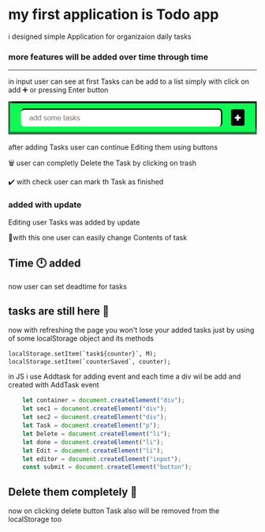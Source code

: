 # my first application is Todo app
i designed simple Application for organizaion daily tasks 


### more features will be added over time through time
---
in input user can see at first Tasks can be add to a list simply with click on add ➕ or pressing Enter button 

![input](/pics/input.png)

after adding Tasks user can continue Editing them using buttons

🗑️ user can completly Delete the Task by clicking on trash

✔️ with check user can mark th Task as finished

### added with update 
Editing user Tasks was added by update 

📝with this one user can easily change Contents of task 

## Time 🕛 added
now user can set deadtime for tasks

## tasks are still here 🥳
now with refreshing the page you won't lose your added tasks
just by using of some localStorage object and its methods
```javadcript
localStorage.setItem(`task${counter}`, M);
localStorage.setItem(`counterSaved`, counter);
```

in JS i use Addtask for adding event and each time a div wil be add and created with AddTask event 
```javaScript
    let container = document.createElement("div");
    let sec1 = document.createElement("div");
    let sec2 = document.createElement("div");
    let Task = document.createElement("p");
    let Delete = document.createElement("li");
    let done = document.createElement("li");
    let Edit = document.createElement("li");
    let editor = document.createElement("input");
    const submit = document.createElement("button");
```
## Delete them completely 🚮
now on clicking delete button Task also will be removed from the localStorage too
